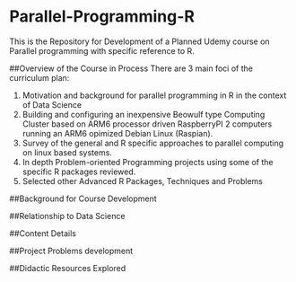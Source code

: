 # Parallel-Programming-R
This is the Repository for Development of a Planned Udemy course on Parallel programming with specific reference to R.

##Overview of the Course in Process
There are 3 main foci of the curriculum plan:
1. Motivation and background for parallel programming in R in the context of Data Science
2. Building and configuring an inexpensive Beowulf type Computing Cluster based on ARM6 processor driven RaspberryPI 2 computers running an ARM6 opimized Debian Linux (Raspian).
3. Survey of the general and R specific approaches to parallel computing on linux based systems. 
4. In depth Problem-oriented Programming projects using some of the specific R packages reviewed.
5. Selected other Advanced R Packages, Techniques and Problems

##Background for Course Development

##Relationship to Data Science

##Content Details

##Project Problems development

##Didactic Resources Explored
